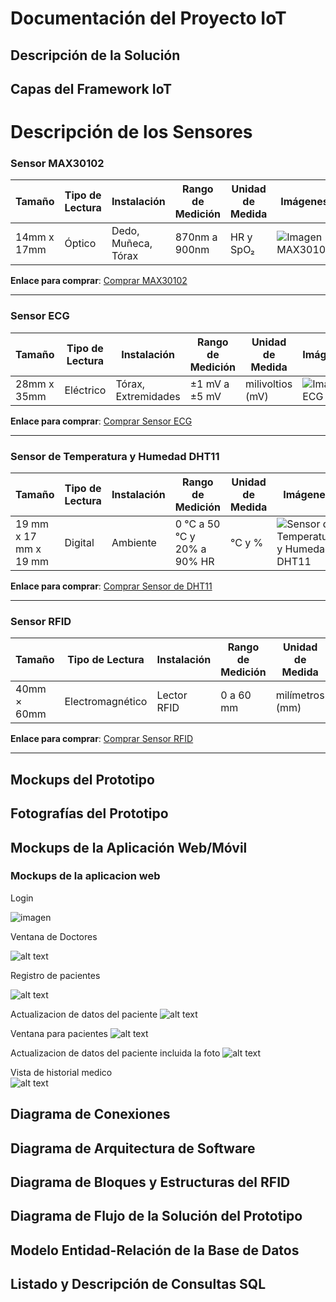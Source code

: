 # Documentación del Proyecto IoT

## Descripción de la Solución

## Capas del Framework IoT

# Descripción de los Sensores

### Sensor MAX30102

| **Tamaño** | **Tipo de Lectura** | **Instalación** | **Rango de Medición** | **Unidad de Medida** | **Imágenes** | **Precio Estimado** | **Fechas de Importación** |
|------------|---------------------|-----------------|-----------------------|----------------------|--------------|---------------------|---------------------------|
| 14mm x 17mm | Óptico          | Dedo, Muñeca, Tórax | 870nm a 900nm     | HR y SpO₂       | ![Imagen MAX30102](https://www.electronicadiy.com/cdn/shop/products/10bb4f_566be73d5f2c49be959a58faff8629b6_mv2_678x397.jpg?v=1592916379) | Q165.00        | (Especificar)         |

**Enlace para comprar**: [Comprar MAX30102](https://www.electronicadiy.com/products/max30102-sensor-pulso-y-concentracion-oxigeno)

---

### Sensor ECG

| **Tamaño** | **Tipo de Lectura** | **Instalación** | **Rango de Medición** | **Unidad de Medida** | **Imágenes** | **Precio Estimado** | **Fechas de Importación** |
|------------|---------------------|-----------------|-----------------------|----------------------|--------------|---------------------|---------------------------|
| 28mm x 35mm  | Eléctrico       | Tórax, Extremidades |   ±1 mV a ±5 mV     | milivoltios (mV)    | ![Imagen ECG](https://tienda.tettsa.gt/wp-content/uploads/2020/12/20201201_112647.jpg) | $165.00          | (Especificar)         |

**Enlace para comprar**: [Comprar Sensor ECG](https://tienda.tettsa.gt/producto/sensor-de-pulso-cardiaco-ad8232-ecg/)

---

### Sensor de Temperatura y Humedad DHT11

| **Tamaño** | **Tipo de Lectura** | **Instalación** | **Rango de Medición** | **Unidad de Medida** | **Imágenes** | **Precio Estimado** | **Fechas de Importación** |
|------------|---------------------|-----------------|-----------------------|----------------------|--------------|---------------------|---------------------------|
| 19 mm x 17 mm x 19 mm | Digital          | Ambiente    | 0 °C a 50 °C y 20% a 90% HR     | °C y %  | ![Sensor de Temperatura y Humedad DHT11](https://tienda.tettsa.gt/wp-content/uploads/2020/05/dht11-A.jpeg) | Q25.00          | (Especificar)         |

**Enlace para comprar**: [Comprar Sensor de DHT11](https://tienda.tettsa.gt/producto/sensor-de-temperatura-y-humedad-dht11/)

---

### Sensor RFID

| **Tamaño** | **Tipo de Lectura** | **Instalación** | **Rango de Medición** | **Unidad de Medida** | **Imágenes** | **Precio Estimado** | **Fechas de Importación** |
|------------|---------------------|-----------------|-----------------------|----------------------|--------------|---------------------|---------------------------|
| 40mm × 60mm | Electromagnético | Lector RFID     |   0 a 60 mm     | milímetros (mm)    | ![Imagen RFID](https://laelectronica.com.gt/image/cache/catalog/Productos/M%C3%B3dulos/Modulo-RFID--RC522-Producto-1200x1200.jpg) | Q50.00          | (Especificar)         |

**Enlace para comprar**: [Comprar Sensor RFID](https://laelectronica.com.gt/modulo-sensor-rfid-rc522)

---

## Mockups del Prototipo

## Fotografías del Prototipo

## Mockups de la Aplicación Web/Móvil

### Mockups de la aplicacion web


Login

![imagen](https://i.ibb.co/Fbxdq85m/Captura-de-pantalla-2025-03-04-192406.png)

Ventana de Doctores

![alt text](https://i.ibb.co/dwG0JL2q/Captura-de-pantalla-2025-03-06-132635.png)

Registro de pacientes

![alt text](https://i.ibb.co/n8CkBSL5/Captura-de-pantalla-2025-03-06-133735.png)


Actualizacion de datos del paciente
![alt text](https://i.ibb.co/W4q8Cjxm/Captura-de-pantalla-2025-03-06-133423.png)


Ventana para pacientes
![alt text](https://i.ibb.co/wrwjk2sm/Captura-de-pantalla-2025-03-06-134328.png)

Actualizacion de datos del paciente incluida la foto
![alt text](https://i.ibb.co/HLjfNCtV/Captura-de-pantalla-2025-03-06-134837.png)

Vista de historial medico                   
![alt text](https://i.ibb.co/C5Xr8RDD/Captura-de-pantalla-2025-03-06-135957.png)

## Diagrama de Conexiones

## Diagrama de Arquitectura de Software

## Diagrama de Bloques y Estructuras del RFID


## Diagrama de Flujo de la Solución del Prototipo


## Modelo Entidad-Relación de la Base de Datos


## Listado y Descripción de Consultas SQL
